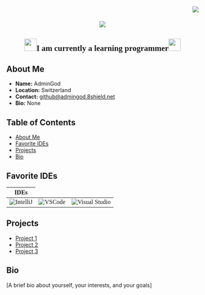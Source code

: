 <img align="right" src="https://visitor-badge.laobi.icu/badge?page_id=AdminGodZ.AdminGodZ" />

<h1 align="center" style="font-family: 'Baloo Thambi 2', cursive;">
    <img src="https://readme-typing-svg.herokuapp.com/?font=Baloo+Thambi+2&size=35&center=true&vCenter=true&width=500&height=70&duration=4000&color=6a0dad&lines=Hey!+;I'm+AdminGod!;" />
</h1>

<h2 align="center" style="font-family: 'Baloo Thambi 2', cursive;"><img src="https://fonts.gstatic.com/s/e/notoemoji/latest/1f49c/512.gif" alt="💜" width="32" height="32"><b>I am currently a learning programmer</b><img src="https://fonts.gstatic.com/s/e/notoemoji/latest/1f49c/512.gif" alt="💜" width="32" height="32"></h2>

## About Me
- **Name:** AdminGod
- **Location:** Switzerland
- **Contact:** github@admingod.8shield.net
- **Bio:** None

## Table of Contents
- [About Me](#about-me)
- [Favorite IDEs](#favorite-ides)
- [Projects](#projects)
- [Bio](#bio)

## Favorite IDEs
<div align="center" style="font-family: 'Baloo Thambi 2', cursive;">
    <table>
        <thead>
            <tr>
                <th>IDEs</th>
            </tr>
        </thead>
        <tbody>
            <tr>
                <td><img src="https://img.icons8.com/color/48/000000/intellij-idea.png" alt="IntelliJ" style="vertical-align:middle;"/></td>
                <td><img src="https://img.icons8.com/color/48/000000/visual-studio-code-2019.png" alt="VSCode" style="vertical-align:middle;"/></td>
                <td><img src="https://img.icons8.com/?size=48&id=ezj3zaVtImPg&format=png&color=000000" alt="Visual Studio" style="vertical-align:middle;"/></td>
            </tr>
        </tbody>
    </table>
</div>

## Projects
- [Project 1](#)
- [Project 2](#)
- [Project 3](#)

## Bio
[A brief bio about yourself, your interests, and your goals]
